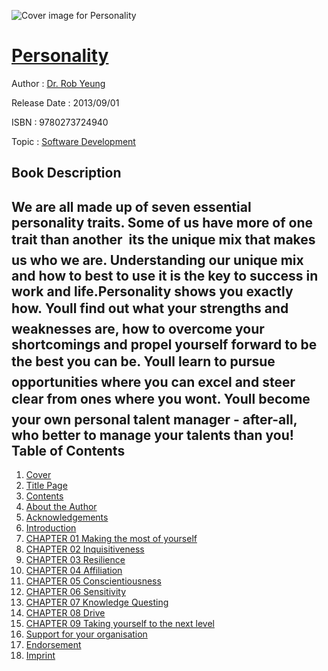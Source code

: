 ![Cover image for Personality](https://imgdetail.ebookreading.net/cover/cover/software_development/EB9780273724940.jpg)

[Personality](https://ebookreading.net/view/book/Personality-EB9780273724940_1.html "Personality")
====================================================================================================================

Author : [Dr. Rob Yeung](https://ebookreading.net/search/author/Dr.+Rob+Yeung)

Release Date : 2013/09/01

ISBN : 9780273724940

Topic : [Software Development](https://ebookreading.net/search/category/software-development)

Book Description
-----------------

We are all made up of seven essential personality traits. Some of us have more of one trait than another  its the unique mix that makes us who we are. Understanding our unique mix and how to best to use it is the key to success in work and life.Personality shows you exactly how. Youll find out what your strengths and weaknesses are, how to overcome your shortcomings and propel yourself forward to be the best you can be. Youll learn to pursue opportunities where you can excel and steer clear from ones where you wont. Youll become your own personal talent manager - after-all, who better to manage your talents than you!              
Table of Contents
-----------------

1. [Cover](https://ebookreading.net/view/book/Personality-EB9780273724940_1.html)
1. [Title Page](https://ebookreading.net/view/book/Personality-EB9780273724940_2.html)
1. [Contents](https://ebookreading.net/view/book/Personality-EB9780273724940_3.html)
1. [About the Author](https://ebookreading.net/view/book/Personality-EB9780273724940_4.html)
1. [Acknowledgements](https://ebookreading.net/view/book/Personality-EB9780273724940_5.html)
1. [Introduction](https://ebookreading.net/view/book/Personality-EB9780273724940_6.html)
1. [CHAPTER 01 Making the most of yourself](https://ebookreading.net/view/book/Personality-EB9780273724940_7.html)
1. [CHAPTER 02 Inquisitiveness](https://ebookreading.net/view/book/Personality-EB9780273724940_8.html)
1. [CHAPTER 03 Resilience](https://ebookreading.net/view/book/Personality-EB9780273724940_9.html)
1. [CHAPTER 04 Affiliation](https://ebookreading.net/view/book/Personality-EB9780273724940_10.html)
1. [CHAPTER 05 Conscientiousness](https://ebookreading.net/view/book/Personality-EB9780273724940_11.html)
1. [CHAPTER 06 Sensitivity](https://ebookreading.net/view/book/Personality-EB9780273724940_12.html)
1. [CHAPTER 07 Knowledge Questing](https://ebookreading.net/view/book/Personality-EB9780273724940_13.html)
1. [CHAPTER 08 Drive](https://ebookreading.net/view/book/Personality-EB9780273724940_14.html)
1. [CHAPTER 09 Taking yourself to the next level](https://ebookreading.net/view/book/Personality-EB9780273724940_15.html)
1. [Support for your organisation](https://ebookreading.net/view/book/Personality-EB9780273724940_16.html)
1. [Endorsement](https://ebookreading.net/view/book/Personality-EB9780273724940_17.html)
1. [Imprint](https://ebookreading.net/view/book/Personality-EB9780273724940_18.html)
